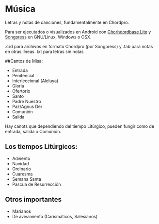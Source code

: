 # Música
Letras y notas de canciones, fundamentalmente en Chordpro.

Para ser ejecutados o visualizados en Android con [Chorhdordbase Lite](https://play.google.com/store/apps/details?id=com.oddbase.chordprolite) y [Songpress](http://www.skeed.it/songpress) en GNU/Linux, Windows o OSX.

.crd para archivos en formato Chordpro (por Songpress) y .tab para notas en otras líneas
.txt para letras sin notas

##Cantos de Misa:
- Entrada
- Penitencial
- Interleccional (Aleluya)
- Gloria
- Ofertorio
- Santo
- Padre Nuestro 
- Paz/Agnus Dei
- Comunión
- Salida

Hay canots que dependiendo del tiempo Litúrgico, pueden fungir como de entrada, salida o Comunión.

## Los tiempos Litúrgicos:
- Adviento
- Navidad
- Ordinario
- Cuaresma
- Semana Santa
- Pascua de Resurrección


## Otros importantes
- Marianos
- De avivamiento (Carismáticos, Salesianos)
